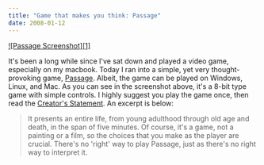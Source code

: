 ```yaml
---
title: "Game that makes you think: Passage"
date: 2008-01-12
---
```


[![Passage Screenshot][1]](http://hcsoftware.sourceforge.net/passage/)

It's been a long while since I've sat down and played a video game, especially on my macbook. Today I ran into a simple, yet very thought-provoking game, [Passage]. Albeit, the game can be played on Windows, Linux, and Mac. As you can see in the screenshot above, it's a 8-bit type game with simple controls. I highly suggest you play the game once, then read the [Creator's Statement]. An excerpt is below:

> It presents an entire life, from young adulthood through old age and death, in the span of five minutes. Of course, it's a game, not a painting or a film, so the choices that you make as the player are crucial. There's no 'right' way to play Passage, just as there's no right way to interpret it.

[passage screenshot]: ./passage.png
[passage]: http://hcsoftware.sourceforge.net/passage/
[creator's statement]: http://hcsoftware.sourceforge.net/passage/statement.html
